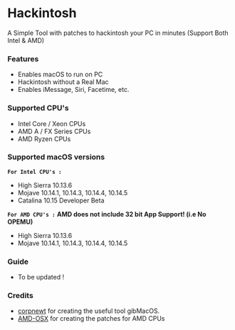 # Hackintosh

A Simple Tool with patches to hackintosh your PC in minutes (Support Both Intel &amp; AMD)

### Features

- Enables macOS to run on PC
- Hackintosh without a Real Mac
- Enables iMessage, Siri, Facetime, etc.

### Supported CPU's

- Intel Core / Xeon CPUs
- AMD A / FX Series CPUs
- AMD Ryzen CPUs

### Supported macOS versions

**`For Intel CPU's :`**
- High Sierra 10.13.6
- Mojave 10.14.1, 10.14.3, 10.14.4, 10.14.5
- Catalina 10.15 Developer Beta

**`For AMD CPU's :`**
**AMD does not include 32 bit App Support! (i.e No OPEMU)**
- High Sierra 10.13.6
- Mojave 10.14.1, 10.14.3, 10.14.4, 10.14.5


### Guide

- To be updated !

### Credits

- [corpnewt](https://github.com/corpnewt) for creating the useful tool gibMacOS.
- [AMD-OSX](https://github.com/amd-osx) for creating the patches for AMD CPUs
